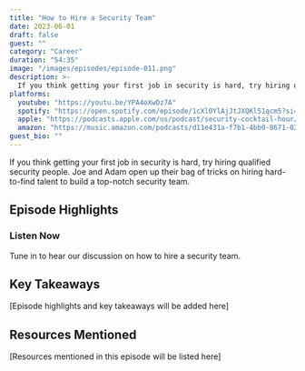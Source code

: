 ```yaml
---
title: "How to Hire a Security Team"
date: 2023-06-01
draft: false
guest: ""
category: "Career"
duration: "54:35"
image: "/images/episodes/episode-011.png"
description: >-
  If you think getting your first job in security is hard, try hiring qualified security people. Joe and Adam open up their bag of tricks on hiring hard-to-find talent to build a top-notch security team.
platforms:
  youtube: "https://youtu.be/YPA4oXwDz7A"
  spotify: "https://open.spotify.com/episode/1cXl0YlAjJtJXQKl51qcm5?si=9f8cdb853325474f"
  apple: "https://podcasts.apple.com/us/podcast/security-cocktail-hour/id1679376200?i=1000615295856"
  amazon: "https://music.amazon.com/podcasts/d11e431a-f7b1-4bb0-8671-024afce9ade6/security-cocktail-hour"
guest_bio: ""
---
```


If you think getting your first job in security is hard, try hiring qualified security people. Joe and Adam open up their bag of tricks on hiring hard-to-find talent to build a top-notch security team.

## Episode Highlights

### Listen Now

Tune in to hear our discussion on how to hire a security team.

## Key Takeaways

[Episode highlights and key takeaways will be added here]

## Resources Mentioned

[Resources mentioned in this episode will be listed here]




